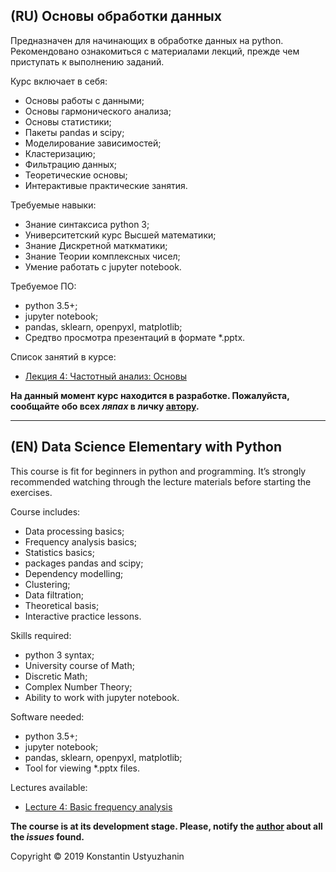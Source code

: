 ## (RU) Основы обработки данных

Предназначен для начинающих в обработке данных на python. Рекомендовано ознакомиться с материалами лекций, прежде чем приступать к выполнению заданий.

Курс включает в себя:
  * Основы работы с данными;
  * Основы гармонического анализа;
  * Основы статистики;
  * Пакеты pandas и scipy;
  * Моделирование зависимостей;
  * Кластеризацию;
  * Фильтрацию данных;
  * Теоретические основы;
  * Интерактивые практические занятия.
  
Требуемые навыки:
  * Знание синтаксиса python 3;
  * Университетский курс Высшей математики;
  * Знание Дискретной маткматики;
  * Знание Теории комплексных чисел;
  * Умение работать с jupyter notebook.

Требуемое ПО:
  * python 3.5+;
  * jupyter notebook;
  * pandas, sklearn, openpyxl, matplotlib;
  * Средтво просмотра презентаций в формате *.pptx.


Список занятий в курсе:
  - [Лекция 4: Частотный анализ: Основы]

__На данный момент курс находится в разработке. Пожалуйста, сообщайте обо всех ***ляпах*** в личку [автору].__

[Лекция 4: Частотный анализ: Основы]: https://github.com/ustyuzhaninky/ExtensiveLearning/blob/master/python-elementary-datascience/Lectures/4-frequency-analysis-basis.pptx (../Lectures/4-frequency-analysis-basis.pptx)
[автору]: https://github.com/ustyuzhaninky/
[автор]: https://github.com/ustyuzhaninky/

* * *

## (EN) Data Science Elementary with Python
This course is fit for beginners in python and programming. It’s strongly recommended watching through the lecture materials before starting the exercises.


Course includes:
  * Data processing basics;
  * Frequency analysis basics;
  * Statistics basics;
  * packages pandas and scipy;
  * Dependency modelling;
  * Clustering;
  * Data filtration;
  * Theoretical basis;
  * Interactive practice lessons.

Skills required:
  * python 3 syntax;
  * University course of Math;
  * Discretic Math;
  * Complex Number Theory;
  * Ability to work with jupyter notebook.

Software needed:
  * python 3.5+;
  * jupyter notebook;
  * pandas, sklearn, openpyxl, matplotlib;
  * Tool for viewing *.pptx files.

Lectures available:
  - [Lecture 4: Basic frequency analysis]

__The course is at its development stage. Please, notify the [author] about all the ***issues*** found.__

[Lecture 4: Basic frequency analysis]: https://github.com/ustyuzhaninky/ExtensiveLearning/blob/master/python-elementary-datascience/Lectures/4-frequency-analysis-basis.pptx (../Lectures/4-frequency-analysis-basis.pptx)

[author]: https://github.com/ustyuzhaninky/

Сopyright &copy; 2019 Konstantin Ustyuzhanin
